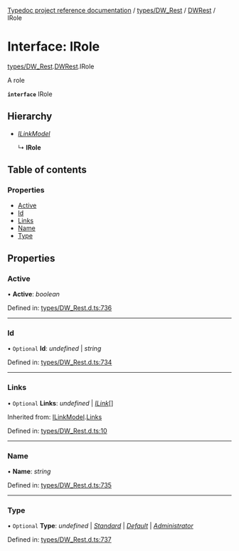 [Typedoc project reference documentation](../README.md) / [types/DW_Rest](../modules/types_dw_rest.md) / [DWRest](../modules/types_dw_rest.dwrest.md) / IRole

# Interface: IRole

[types/DW_Rest](../modules/types_dw_rest.md).[DWRest](../modules/types_dw_rest.dwrest.md).IRole

A role

**`interface`** IRole

## Hierarchy

* [*ILinkModel*](types_dw_rest.dwrest.ilinkmodel.md)

  ↳ **IRole**

## Table of contents

### Properties

- [Active](types_dw_rest.dwrest.irole.md#active)
- [Id](types_dw_rest.dwrest.irole.md#id)
- [Links](types_dw_rest.dwrest.irole.md#links)
- [Name](types_dw_rest.dwrest.irole.md#name)
- [Type](types_dw_rest.dwrest.irole.md#type)

## Properties

### Active

• **Active**: *boolean*

Defined in: [types/DW_Rest.d.ts:736](https://github.com/DocuWare/REST-Sample-TS/blob/6f07cff/src/types/DW_Rest.d.ts#L736)

___

### Id

• `Optional` **Id**: *undefined* \| *string*

Defined in: [types/DW_Rest.d.ts:734](https://github.com/DocuWare/REST-Sample-TS/blob/6f07cff/src/types/DW_Rest.d.ts#L734)

___

### Links

• `Optional` **Links**: *undefined* \| [*ILink*](types_dw_rest.dwrest.ilink.md)[]

Inherited from: [ILinkModel](types_dw_rest.dwrest.ilinkmodel.md).[Links](types_dw_rest.dwrest.ilinkmodel.md#links)

Defined in: [types/DW_Rest.d.ts:10](https://github.com/DocuWare/REST-Sample-TS/blob/6f07cff/src/types/DW_Rest.d.ts#L10)

___

### Name

• **Name**: *string*

Defined in: [types/DW_Rest.d.ts:735](https://github.com/DocuWare/REST-Sample-TS/blob/6f07cff/src/types/DW_Rest.d.ts#L735)

___

### Type

• `Optional` **Type**: *undefined* \| [*Standard*](../enums/types_dw_rest.dwrest.roletypes.md#standard) \| [*Default*](../enums/types_dw_rest.dwrest.roletypes.md#default) \| [*Administrator*](../enums/types_dw_rest.dwrest.roletypes.md#administrator)

Defined in: [types/DW_Rest.d.ts:737](https://github.com/DocuWare/REST-Sample-TS/blob/6f07cff/src/types/DW_Rest.d.ts#L737)
